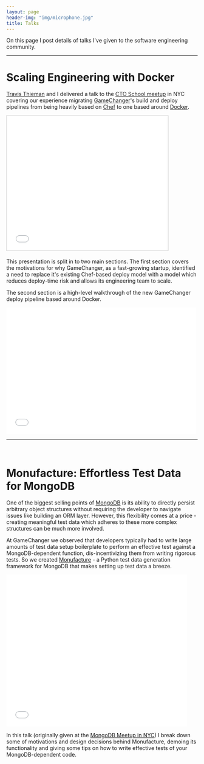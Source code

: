 ```yaml
---
layout: page
header-img: "img/microphone.jpg"
title: Talks
---
```


On this page I post details of talks I've given to the software engineering community.

************

# Scaling Engineering with Docker

[Travis Thieman](http://twitter.com/thieman) and I delivered a talk to the [CTO School meetup](http://www.meetup.com/ctoschool) in NYC covering our experience migrating [GameChanger](http://gc.com)'s build and deploy pipelines from being heavily based on [Chef](https://www.chef.io/) to one based around [Docker](https://www.docker.com).

<iframe src="//www.slideshare.net/slideshow/embed_code/44505333" width="425" height="355" frameborder="0" marginwidth="0" marginheight="0" scrolling="no" style="border:1px solid #CCC; border-width:1px; margin-bottom:5px; max-width: 100%;" allowfullscreen> </iframe>

This presentation is split in to two main sections. The first section covers the motivations for why GameChanger, as a fast-growing startup, identified a need to replace it's existing Chef-based deploy model with a model which reduces deploy-time risk and allows its engineering team to scale.

The second section is a high-level walkthrough of the new GameChanger deploy pipeline based around Docker.

<iframe src="//player.vimeo.com/video/119260316" width="500" height="333" frameborder="0" webkitallowfullscreen mozallowfullscreen allowfullscreen></iframe>

******************

<br/>

# Monufacture: Effortless Test Data for MongoDB
One of the biggest selling points of [MongoDB](http://www.mongodb.com) is its ability to directly persist arbitrary object structures without requiring the developer to navigate issues like building an ORM layer. However, this flexibility comes at a price - creating meaningful test data which adheres to these more complex structures can be much more involved.

At GameChanger we observed that developers typically had to write large amounts of test data setup boilerplate to perform an effective test against a MongoDB-dependent function, dis-incentivizing them from writing rigorous tests. So we created [Monufacture](http://github.com/gamechanger/monufacture) - a Python test data generation framework for MongoDB that makes setting up test data a breeze.

<iframe src="//www.slideshare.net/slideshow/embed_code/44712551" width="476" height="400" frameborder="0" marginwidth="0" marginheight="0" scrolling="no"></iframe>

In this talk (originally given at the [MongoDB Meetup in NYC](http://www.meetup.com/New-York-MongoDB-User-Group/events/212225672/)) I break down some of motivations and design decisions behind Monufacture, demoing its functionality and giving some tips on how to write effective tests of your MongoDB-dependent code.

